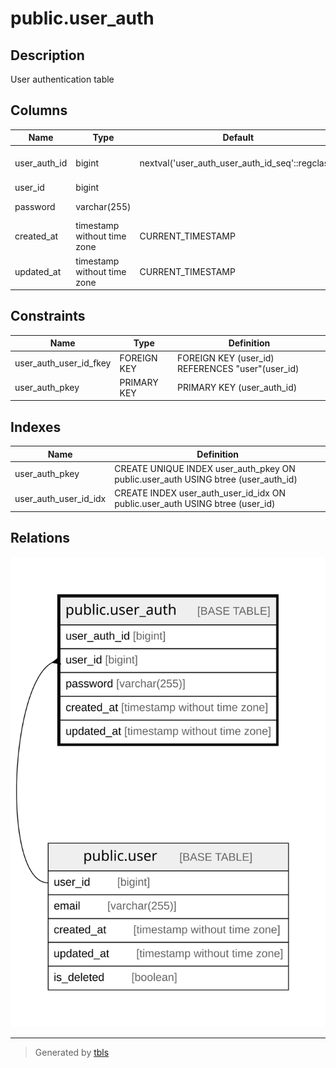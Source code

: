 # public.user_auth

## Description

User authentication table

## Columns

| Name         | Type                        | Default                                         | Nullable | Children | Parents                       | Comment                |
| ------------ | --------------------------- | ----------------------------------------------- | -------- | -------- | ----------------------------- | ---------------------- |
| user_auth_id | bigint                      | nextval('user_auth_user_auth_id_seq'::regclass) | false    |          |                               | User authentication ID |
| user_id      | bigint                      |                                                 | false    |          | [public.user](public.user.md) | User ID                |
| password     | varchar(255)                |                                                 | false    |          |                               | Hashed password        |
| created_at   | timestamp without time zone | CURRENT_TIMESTAMP                               | false    |          |                               | Create date            |
| updated_at   | timestamp without time zone | CURRENT_TIMESTAMP                               | false    |          |                               | Update date            |

## Constraints

| Name                   | Type        | Definition                                       |
| ---------------------- | ----------- | ------------------------------------------------ |
| user_auth_user_id_fkey | FOREIGN KEY | FOREIGN KEY (user_id) REFERENCES "user"(user_id) |
| user_auth_pkey         | PRIMARY KEY | PRIMARY KEY (user_auth_id)                       |

## Indexes

| Name                  | Definition                                                                        |
| --------------------- | --------------------------------------------------------------------------------- |
| user_auth_pkey        | CREATE UNIQUE INDEX user_auth_pkey ON public.user_auth USING btree (user_auth_id) |
| user_auth_user_id_idx | CREATE INDEX user_auth_user_id_idx ON public.user_auth USING btree (user_id)      |

## Relations

![er](public.user_auth.svg)

---

> Generated by [tbls](https://github.com/k1LoW/tbls)

